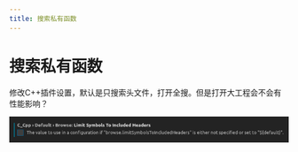 ```yaml
---
title: 搜索私有函数
---
```


# 搜索私有函数

修改C++插件设置，默认是只搜索头文件，打开全搜。但是打开大工程会不会有性能影响？

![搜索私有函数 699390f5e18449b4b6bf1d2808a9d07d/Untitled.png](assets/2022-05-02_11-12-18.png)